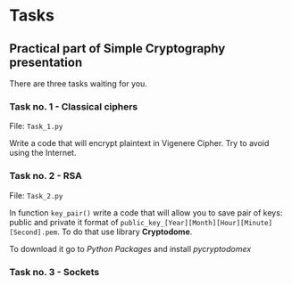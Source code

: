 # **Tasks**

## Practical part of Simple Cryptography presentation
There are three tasks waiting for you. 

### Task no. 1 - Classical ciphers
File: `Task_1.py`

Write a code that will encrypt plaintext in Vigenere Cipher. Try to avoid using
the Internet.

### Task no. 2 - RSA
File: `Task_2.py`

In function `key_pair()` write a code that will allow you to save pair of keys:
public and private it format of `public_key_[Year][Month][Hour][Minute][Second].pem`.
To do that use library **Cryptodome**. 

To download it go to *Python Packages* and install *pycryptodomex*

### Task no. 3 - Sockets